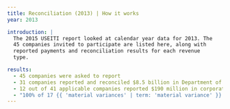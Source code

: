 ```yaml
---
title: Reconciliation (2013) | How it works
year: 2013

introduction: |
  The 2015 USEITI report looked at calendar year data for 2013. The
  45 companies invited to participate are listed here, along with
  reported payments and reconciliation results for each revenue
  type.

results:
  - 45 companies were asked to report
  - 31 companies reported and reconciled $8.5 billion in Department of the Interior revenue
  - 12 out of 41 applicable companies reported $190 million in corporate income taxes
  - "100% of 17 {{ 'material variances' | term: 'material variance' }} have been explained"
---
```

